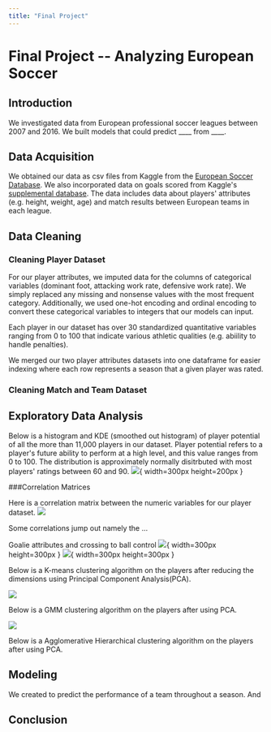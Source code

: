 ```yaml
---
title: "Final Project"
---
```

# Final Project -- Analyzing European Soccer 

## Introduction
We investigated data from European professional soccer leagues between 2007 and 2016. We built models that could predict ____ from ____. 

## Data Acquisition
We obtained our data as csv files from Kaggle from the [European Soccer Database](https://www.kaggle.com/datasets/hugomathien/soccer). We also incorporated data on goals scored from Kaggle's [supplemental database](https://www.kaggle.com/datasets/jiezi2004/soccer). The data includes data about players' attributes (e.g. height, weight, age) and match results between European teams in each league. 

## Data Cleaning
### Cleaning Player Dataset
For our player attributes, we imputed data for the columns of categorical variables (dominant foot, attacking work rate, defensive work rate). We simply replaced any missing and nonsense values with the most frequent category. Additionally, we used one-hot encoding and ordinal encoding to convert these categorical variables to integers that our models can input. 

Each player in our dataset has over 30 standardized quantitative variables ranging from 0 to 100 that indicate various athletic qualities (e.g. abiility to handle penalties). 

We merged our two player attributes datasets into one dataframe for easier indexing where each row represents a season that a given player was rated. 

### Cleaning Match and Team Dataset



## Exploratory Data Analysis
Below is a histogram and KDE (smoothed out histogram) of player potential of all the more than 11,000 players in our dataset. Player potential refers to a player's future ability to perform at a high level, and this value ranges from 0 to 100. The distribution is approximately normally disitrbuted with most players' ratings between 60 and 90. 
![](PotentialHistogram(Normal).jpg#center){ width=300px height=200px }

###Correlation Matrices

Here is a correlation matrix between the numeric variables for our player dataset. 
![](Correlation_Matrix.png#center)

Some correlations jump out namely the ...

Goalie attributes         and crossing to ball control
![](heatmap.png#center){ width=300px height=300px } ![](heatmap2.png#center){ width=300px height=300px }




Below is a K-means clustering algorithm on the players after reducing the dimensions using Principal Component Analysis(PCA). 

![](K-means.png#center)

Below is a GMM clustering algorithm on the players after using PCA. 

![](GMM.png#center)


Below is a Agglomerative Hierarchical clustering algorithm on the players after using PCA. 



## Modeling

We created to predict the performance of a team throughout a season. And 

## Conclusion


